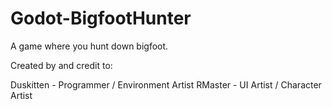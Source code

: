 # Godot-BigfootHunter
A game where you hunt down bigfoot.

Created by and credit to:

Duskitten - Programmer / Environment Artist
RMaster - UI Artist / Character Artist
